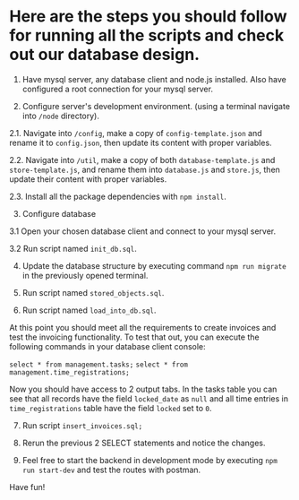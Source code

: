 # Here are the steps you should follow for running all the scripts and check out our database design.

1. Have mysql server, any database client and node.js installed. Also have configured a root connection for your mysql server.

2. Configure server's development environment. (using a terminal navigate into `/node` directory).

2.1. Navigate into `/config`, make a copy of `config-template.json` and rename it to `config.json`, then update its content with proper variables.

2.2. Navigate into `/util`, make a copy of both `database-template.js` and `store-template.js`, and rename them into `database.js` and `store.js`, then update their content with proper variables.

2.3. Install all the package dependencies with `npm install`.

3. Configure database

3.1 Open your chosen database client and connect to your mysql server.

3.2 Run script named `init_db.sql`.

4. Update the database structure by executing command `npm run migrate` in the previously opened terminal.

5. Run script named `stored_objects.sql`.

6. Run script named `load_into_db.sql`.

At this point you should meet all the requirements to create invoices and test the invoicing functionality.
To test that out, you can execute the following commands in your database client console:

`select * from management.tasks;`
`select * from management.time_registrations;`

Now you should have access to 2 output tabs. In the tasks table you can see that all records have the field `locked_date` as `null` and all time entries in `time_registrations` table have the field `locked` set to `0`.

7. Run script `insert_invoices.sql;`

8. Rerun the previous 2 SELECT statements and notice the changes.

9. Feel free to start the backend in development mode by executing `npm run start-dev` and test the routes with postman.

Have fun!
